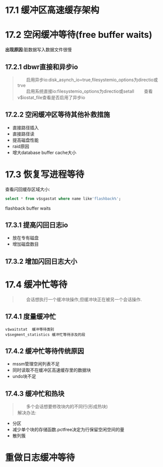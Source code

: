 # 17.1 缓冲区高速缓存架构
# 17.2 空闲缓冲等待(free buffer waits)
**出现原因**:脏数据写入数据文件很慢
## 17.2.1 dbwr直接和异步io
>&emsp;&emsp;启用异步io:disk_asynch_io=true,filesystemio_options为directio或trve    
>&emsp;&emsp;启用系统直接io:filesystemio_options为directio或setall
>&emsp;&emsp;查看v$iostat_file查看是否启用了异步io
## 17.2.2 空闲缓冲区等待其他补救措施
+ 直接路径插入
+ 直接路径读
+ 提高磁盘性能
+ raid原因
+ 增大database buffer cache大小
# 17.3 恢复写进程等待
查看闪回缓存区域大小:
```sql
select * from v$sgastat where name like'flashback%';
```
flashback buffer waits
## 17.3.1 提高闪回日志io
+ 放在专有磁盘
+ 增加磁盘数目
## 17.3.2 增加闪回日志大小
# 17.4 缓冲忙等待
>&emsp;&emsp;会话想执行一个缓冲块操作,但缓冲块正在被另一个会话操作.
## 17.4.1 度量缓冲忙
```
v$waitstat  缓冲等待类别
v$segment_statistics 缓冲忙等待涉及的段
```
## 17.4.2 缓冲忙等待传统原因
+ mssm管理空闲列表不足
+ 同时读取不在缓冲区高速缓存里的数据块
+ undo块不足
## 17.4.3 缓冲忙和热块
>&emsp;&emsp;多个会话想要修改块内的不同行(形成热块)     
解决办法:
+ 分区
+ 减少单个块的存储函数.pctfree决定为行保留空闲空间的量
+ 散列簇
# 重做日志缓冲等待